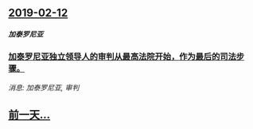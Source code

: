 ## [2019-02-12](/news/2019/02/12/index.md)

##### 加泰罗尼亚
### [加泰罗尼亚独立领导人的审判从最高法院开始，作为最后的司法步骤。 ](/news/2019/02/12/加泰罗尼亚独立领导人的审判从最高法院开始-作为最后的司法步骤.md)
_消息: 加泰罗尼亚, 审判_

## [前一天...](/news/2019/02/10/index.md)


